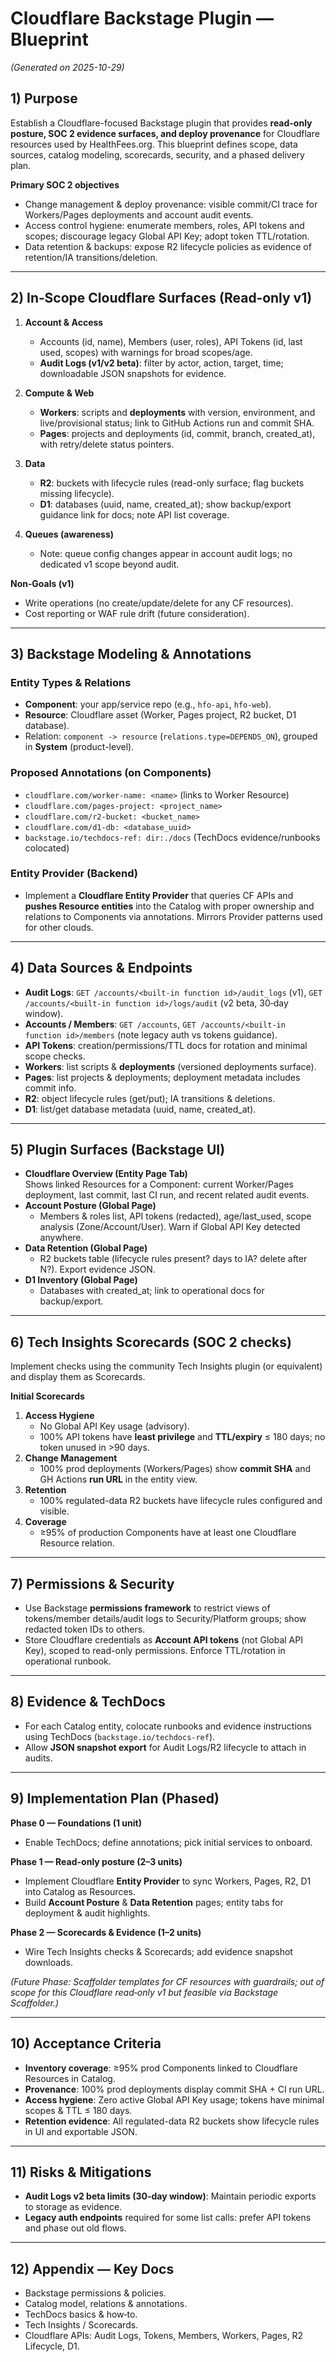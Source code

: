 # Cloudflare Backstage Plugin — Blueprint
*(Generated on 2025-10-29)*

## 1) Purpose
Establish a Cloudflare-focused Backstage plugin that provides **read-only posture, SOC 2 evidence surfaces, and deploy provenance** for Cloudflare resources used by HealthFees.org. This blueprint defines scope, data sources, catalog modeling, scorecards, security, and a phased delivery plan.

**Primary SOC 2 objectives**
- Change management & deploy provenance: visible commit/CI trace for Workers/Pages deployments and account audit events. 
- Access control hygiene: enumerate members, roles, API tokens and scopes; discourage legacy Global API Key; adopt token TTL/rotation. 
- Data retention & backups: expose R2 lifecycle policies as evidence of retention/IA transitions/deletion. 

---

## 2) In‑Scope Cloudflare Surfaces (Read‑only v1)
1. **Account & Access**
   - Accounts (id, name), Members (user, roles), API Tokens (id, last used, scopes) with warnings for broad scopes/age. 
   - **Audit Logs (v1/v2 beta)**: filter by actor, action, target, time; downloadable JSON snapshots for evidence. 

2. **Compute & Web**
   - **Workers**: scripts and **deployments** with version, environment, and live/provisional status; link to GitHub Actions run and commit SHA. 
   - **Pages**: projects and deployments (id, commit, branch, created_at), with retry/delete status pointers.

3. **Data**
   - **R2**: buckets with lifecycle rules (read-only surface; flag buckets missing lifecycle). 
   - **D1**: databases (uuid, name, created_at); show backup/export guidance link for docs; note API list coverage. 

4. **Queues (awareness)**
   - Note: queue config changes appear in account audit logs; no dedicated v1 scope beyond audit. 

**Non‑Goals (v1)**
- Write operations (no create/update/delete for any CF resources).
- Cost reporting or WAF rule drift (future consideration).

---

## 3) Backstage Modeling & Annotations
### Entity Types & Relations
- **Component**: your app/service repo (e.g., `hfo-api`, `hfo-web`). 
- **Resource**: Cloudflare asset (Worker, Pages project, R2 bucket, D1 database).
- Relation: `component -> resource` (`relations.type=DEPENDS_ON`), grouped in **System** (product-level). 

### Proposed Annotations (on Components)
- `cloudflare.com/worker-name: <name>` (links to Worker Resource) 
- `cloudflare.com/pages-project: <project_name>` 
- `cloudflare.com/r2-bucket: <bucket_name>` 
- `cloudflare.com/d1-db: <database_uuid>` 
- `backstage.io/techdocs-ref: dir:./docs` (TechDocs evidence/runbooks colocated) 

### Entity Provider (Backend)
- Implement a **Cloudflare Entity Provider** that queries CF APIs and **pushes Resource entities** into the Catalog with proper ownership and relations to Components via annotations. Mirrors Provider patterns used for other clouds. 

---

## 4) Data Sources & Endpoints
- **Audit Logs**: `GET /accounts/<built-in function id>/audit_logs` (v1), `GET /accounts/<built-in function id>/logs/audit` (v2 beta, 30‑day window). 
- **Accounts / Members**: `GET /accounts`, `GET /accounts/<built-in function id>/members` (note legacy auth vs tokens guidance).
- **API Tokens**: creation/permissions/TTL docs for rotation and minimal scope checks. 
- **Workers**: list scripts & **deployments** (versioned deployments surface). 
- **Pages**: list projects & deployments; deployment metadata includes commit info. 
- **R2**: object lifecycle rules (get/put); IA transitions & deletions. 
- **D1**: list/get database metadata (uuid, name, created_at). 

---

## 5) Plugin Surfaces (Backstage UI)
- **Cloudflare Overview (Entity Page Tab)**  
  Shows linked Resources for a Component: current Worker/Pages deployment, last commit, last CI run, and recent related audit events. 
- **Account Posture (Global Page)**  
  - Members & roles list, API tokens (redacted), age/last_used, scope analysis (Zone/Account/User). Warn if Global API Key detected anywhere. 
- **Data Retention (Global Page)**  
  - R2 buckets table (lifecycle rules present? days to IA? delete after N?). Export evidence JSON. 
- **D1 Inventory (Global Page)**  
  - Databases with created_at; link to operational docs for backup/export. 

---

## 6) Tech Insights Scorecards (SOC 2 checks)
Implement checks using the community Tech Insights plugin (or equivalent) and display them as Scorecards. 

**Initial Scorecards**
1. **Access Hygiene**
   - No Global API Key usage (advisory).  
   - 100% API tokens have **least privilege** and **TTL/expiry** ≤ 180 days; no token unused in >90 days. 
2. **Change Management**
   - 100% prod deployments (Workers/Pages) show **commit SHA** and GH Actions **run URL** in the entity view. 
3. **Retention**
   - 100% regulated-data R2 buckets have lifecycle rules configured and visible. 
4. **Coverage**
   - ≥95% of production Components have at least one Cloudflare Resource relation. 

---

## 7) Permissions & Security
- Use Backstage **permissions framework** to restrict views of tokens/member details/audit logs to Security/Platform groups; show redacted token IDs to others. 
- Store Cloudflare credentials as **Account API tokens** (not Global API Key), scoped to read-only permissions. Enforce TTL/rotation in operational runbook. 

---

## 8) Evidence & TechDocs
- For each Catalog entity, colocate runbooks and evidence instructions using TechDocs (`backstage.io/techdocs-ref`).  
- Allow **JSON snapshot export** for Audit Logs/R2 lifecycle to attach in audits. 

---

## 9) Implementation Plan (Phased)
**Phase 0 — Foundations (1 unit)**
- Enable TechDocs; define annotations; pick initial services to onboard. 

**Phase 1 — Read-only posture (2–3 units)**
- Implement Cloudflare **Entity Provider** to sync Workers, Pages, R2, D1 into Catalog as Resources.  
- Build **Account Posture** & **Data Retention** pages; entity tabs for deployment & audit highlights.

**Phase 2 — Scorecards & Evidence (1–2 units)**
- Wire Tech Insights checks & Scorecards; add evidence snapshot downloads. 

*(Future Phase: Scaffolder templates for CF resources with guardrails; out of scope for this Cloudflare read‑only v1 but feasible via Backstage Scaffolder.)* 

---

## 10) Acceptance Criteria
- **Inventory coverage**: ≥95% prod Components linked to Cloudflare Resources in Catalog. 
- **Provenance**: 100% prod deployments display commit SHA + CI run URL. 
- **Access hygiene**: Zero active Global API Key usage; tokens have minimal scopes & TTL ≤ 180 days. 
- **Retention evidence**: All regulated-data R2 buckets show lifecycle rules in UI and exportable JSON.

---

## 11) Risks & Mitigations
- **Audit Logs v2 beta limits (30-day window)**: Maintain periodic exports to storage as evidence.
- **Legacy auth endpoints** required for some list calls: prefer API tokens and phase out old flows. 

---

## 12) Appendix — Key Docs
- Backstage permissions & policies.
- Catalog model, relations & annotations. 
- TechDocs basics & how‑to.
- Tech Insights / Scorecards.
- Cloudflare APIs: Audit Logs, Tokens, Members, Workers, Pages, R2 Lifecycle, D1. 
